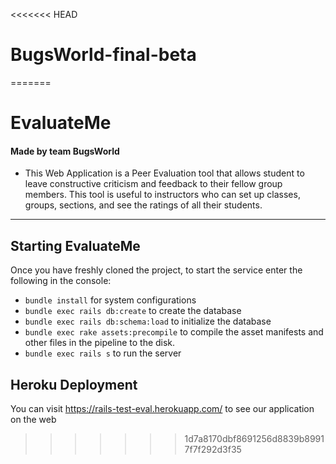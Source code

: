 <<<<<<< HEAD
# BugsWorld-final-beta
=======
# EvaluateMe
#### Made by team BugsWorld

* This Web Application is a Peer Evaluation tool that allows student to leave constructive criticism and feedback to their fellow group members. This tool is useful to instructors who can set up classes, groups, sections, and see the ratings of all their students.

***

## Starting EvaluateMe

Once you have freshly cloned the project, to start the service enter the following in the console:  

* `bundle install` for system configurations
* `bundle exec rails db:create` to create the database
* `bundle exec rails db:schema:load` to initialize the database
* `bundle exec rake assets:precompile` to compile the asset manifests and other files in the pipeline to the disk.
* `bundle exec rails s` to run the server

## Heroku Deployment

You can visit https://rails-test-eval.herokuapp.com/ to see our application on the web

>>>>>>> 1d7a8170dbf8691256d8839b89917f7f292d3f35
